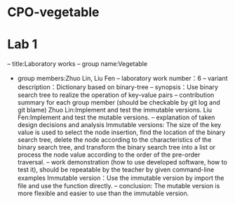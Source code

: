 # CPO-vegetable
# Lab 1

– title:Laboratory works
– group name:Vegetable
- group members:Zhuo Lin, Liu Fen
– laboratory work number：6
– variant description：Dictionary based on binary-tree
– synopsis：Use binary search tree to realize the operation of key-value pairs
– contribution summary for each group member (should be checkable by git log and git blame)
  Zhuo Lin:Implement and test the immutable versions.
  Liu Fen:Implement and test the mutable versions.
– explanation of taken design decisions and analysis
  Immutable versions: The size of the key value is used to select the node insertion, find the location of the binary search tree, delete the node according to the characteristics   of the binary search tree, and transform the binary search tree into a list or process the node value according to the order of the pre-order traversal.
– work demonstration (how to use developed software, how to test it), should be repeatable by the teacher by given command-line examples
  Immutable version：Use the immutable version by import the file and use the function directly.
– conclusion: The mutable version is more flexible and easier to use than the immutable version.
  
